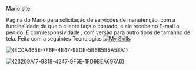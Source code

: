 Mario site


Pagina do Mario para solicitação de servições de manutenção, com a funcinalidade de que o cliente faça o contado, e ele receba no E-mail o pedido.
E com responsividade , com versão para outro tipos de tamanho de tela.
Feita com a seguintes Tecnologias 
[![My Skills](https://skillicons.dev/icons?i=js,html,css)](https://skillicons.dev)

![{EC0A465E-7F6F-4E47-98DE-5B6B5B5A58A1}](https://github.com/user-attachments/assets/d59ec019-f77e-4b84-815d-e0765d7035df)


![{23209A17-9818-4247-9F5E-1FD9BEA697A6}](https://github.com/user-attachments/assets/8bd8f491-53f0-4cd2-ae31-9074f3ebf463)
